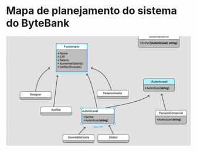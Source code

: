 <h1>Mapa de planejamento do sistema do ByteBank</h1>
<img src="mapaByteBankRH.png" alt="mapaByteBankRH">
